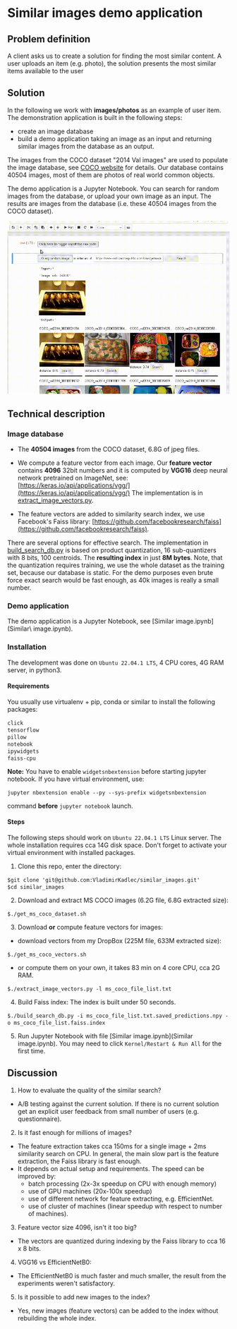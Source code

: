 # Similar images demo application
## Problem definition
A client asks us to create a solution for finding the most similar content. A user uploads an item (e.g. photo), the solution presents the most similar items available to the user

## Solution
In the following we work with **images/photos** as an example of user item. The demonstration application is built in the following steps:
- create an image database
- build a demo application taking an image as an input and returning similar images from the database as an output.

The images from the COCO dataset "2014 Val images" are used to populate the image database, see [COCO website](https://cocodataset.org) for details. Our database contains 40504 images, most of them are photos of real world common objects.

The demo application is a Jupyter Notebook. You can search for random images from the database, or upload your own image as an input. The results are images from the database (i.e. these 40504 images from the COCO dataset).

<img alt="Demo application" src="demo_example.gif" width="700">

## Technical description
### Image database
- The **40504 images** from the COCO dataset, 6.8G of jpeg files.

- We compute a feature vector from each image. Our **feature vector** contains
**4096** 32bit numbers and it is computed by **VGG16** deep neural network
pretrained on ImageNet, see:
[https://keras.io/api/applications/vgg/](https://keras.io/api/applications/vgg/)
The implementation is in [extract_image_vectors.py](extract_image_vectors.py).

- The feature vectors are added to similarity search index, we use Facebook's Faiss library: [https://github.com/facebookresearch/faiss](https://github.com/facebookresearch/faiss).

There are several options for effective search. The implementation in
[build_search_db.py](build_search_db.py) is based on product quantization, 16
sub-quantizers with 8 bits, 100 centroids. The **resulting index** in just
**8M bytes**.  Note, that the quantization requires training, we use the whole
dataset as the training set, because our database is static.  For the demo
purposes even brute force exact search would be fast enough, as 40k images is
really a small number.

### Demo application
The demo application is a Jupyter Notebook, see [Similar image.ipynb](Similar\ image.ipynb).

### Installation
The development was done on `Ubuntu 22.04.1 LTS`, 4 CPU cores, 4G RAM server, in python3.
#### Requirements
You usually use virtualenv + pip, conda or similar to install the following packages:
```
click
tensorflow
pillow
notebook
ipywidgets
faiss-cpu
```
**Note:** You have to enable `widgetsnbextension` before starting jupyter notebook. If you have virtual environment, use:
```
jupyter nbextension enable --py --sys-prefix widgetsnbextension
```
command **before** `jupyter notebook` launch.
#### Steps
The following steps should work on `Ubuntu 22.04.1 LTS` Linux server.
The whole installation requires cca 14G disk space.
Don't forget to activate your virtual environment with installed packages.
1. Clone this repo, enter the directory:
```
$git clone 'git@github.com:VladimirKadlec/similar_images.git'
$cd similar_images
```

2. Download and extract MS COCO images (6.2G file, 6.8G extracted size):
```
$./get_ms_coco_dataset.sh
```

3. Download **or** compute feature vectors for images:
- download vectors from my DropBox (225M file, 633M extracted size):
```
$./get_ms_coco_vectors.sh
```
- or compute them on your own, it takes 83 min on 4 core CPU, cca 2G RAM.
```
$./extract_image_vectors.py -l ms_coco_file_list.txt
```

4. Build Faiss index:
The index is built under 50 seconds.
```
$./build_search_db.py -i ms_coco_file_list.txt.saved_predictions.npy -o ms_coco_file_list.faiss.index
```

5. Run Jupyter Notebook with file [Similar image.ipynb](Similar image.ipynb). You may need to click `Kernel/Restart & Run All` for the first time.

## Discussion
1. How to evaluate the quality of the similar search?
- A/B testing against the current solution. If there is no current solution
  get an explicit user feedback from small number of users (e.g. questionnaire).

2. Is it fast enough for millions of images?
- The feature extraction takes cca 150ms for a single image  + 2ms similarity
  search on CPU. In general, the main slow part is the feature extraction, the
  Faiss library is fast enough.
- It depends on actual setup and requirements. The speed can be improved by:
  - batch processing (2x-3x speedup on CPU with enough memory)
  - use of GPU machines (20x-100x speedup)
  - use of different network for feature extracting, e.g. EfficientNet.
  - use of cluster of machines (linear speedup with respect to number of machines).

3. Feature vector size 4096, isn't it too big?
- The vectors are quantized during indexing by the Faiss library to cca 16 x 8 bits.

4. VGG16 vs EfficientNetB0:
- The EfficientNetB0 is much faster and much smaller, the result from the
  experiments weren't satisfactory.

5. Is it possible to add new images to the index?
- Yes, new images (feature vectors) can be added to the index without
  rebuilding the whole index.
